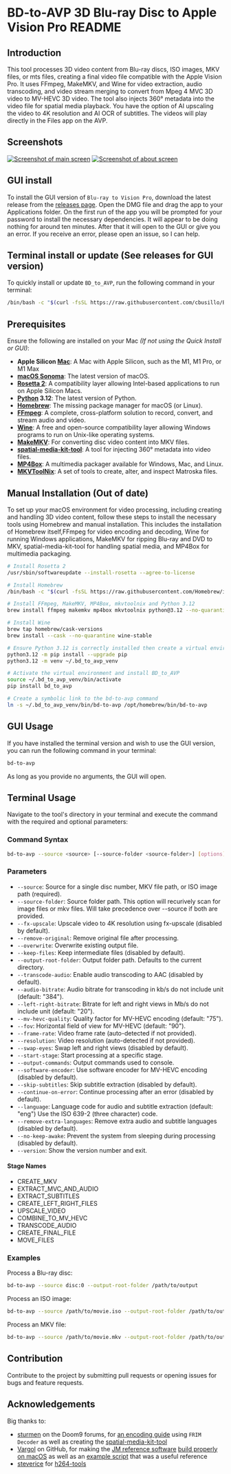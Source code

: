 # BD-to-AVP 3D Blu-ray Disc to Apple Vision Pro README

## Introduction

This tool processes 3D video content from Blu-ray discs, ISO images, MKV files, or mts files, creating a final video
file compatible with the Apple Vision Pro. It uses FFmpeg, MakeMKV, and Wine for video extraction, audio transcoding,
and video stream merging to convert from Mpeg 4 MVC 3D video to MV-HEVC 3D video. The tool also injects 360° metadata
into the video file for spatial media playback. You have the option of AI upscaling the video to 4K resolution and AI
OCR of subtitles. The videos will play directly in the Files app on the AVP.

## Screenshots

[![Screenshot of main screen](screenshots/main_medium.png)](screenshots/main.png)
[![Screenshot of about screen](screenshots/about_medium.png)](screenshots/about.png)

## GUI install

To install the GUI version of `Blu-ray to Vision Pro`, download the latest release from the [releases page]. Open the
DMG file and drag the app to your Applications folder. On the first run of the app you will be prompted for your
password to install the necessary dependencies. It will appear to be doing nothing for around ten minutes. After that it
will open to the GUI or give you an error. If you receive an error, please open an issue, so I can help.

## Terminal install or update (See releases for GUI version)

To quickly install or update `BD_to_AVP`, run the following command in your terminal:

```bash
/bin/bash -c "$(curl -fsSL https://raw.githubusercontent.com/cbusillo/BD_to_AVP/release/installer.sh)"
```

## Prerequisites

Ensure the following are installed on your Mac *(If not using the Quick Install or GUI)*:

- **Apple Silicon [Mac]**: A Mac with Apple Silicon, such as the M1, M1 Pro, or M1 Max
- **[macOS Sonoma]**: The latest version of macOS.
- **[Rosetta 2]**: A compatibility layer allowing Intel-based applications to run on Apple Silicon Macs.
- **[Python] 3.12**: The latest version of Python.
- **[Homebrew]**: The missing package manager for macOS (or Linux).
- **[FFmpeg]**: A complete, cross-platform solution to record, convert, and stream audio and video.
- **[Wine]**: A free and open-source compatibility layer allowing Windows programs to run on Unix-like operating
  systems.
- **[MakeMKV]**: For converting disc video content into MKV files.
- **[spatial-media-kit-tool]**: A tool for injecting 360° metadata into video files.
- **[MP4Box]**: A multimedia packager available for Windows, Mac, and Linux.
- **[MKVToolNix]**: A set of tools to create, alter, and inspect Matroska files.

## Manual Installation (Out of date)

To set up your macOS environment for video processing, including creating and handling 3D video content, follow these
steps to install the necessary tools using Homebrew and manual installation. This includes the installation of Homebrew
itself,FFmpeg for video encoding and decoding, Wine for running Windows applications, MakeMKV for ripping Blu-ray and
DVD to MKV, spatial-media-kit-tool for handling spatial media, and MP4Box for multimedia packaging.

```bash
# Install Rosetta 2
/usr/sbin/softwareupdate --install-rosetta --agree-to-license

# Install Homebrew
/bin/bash -c "$(curl -fsSL https://raw.githubusercontent.com/Homebrew/install/HEAD/install.sh)"

# Install FFmpeg, MakeMKV, MP4Box, mkvtoolnix and Python 3.12
brew install ffmpeg makemkv mp4box mkvtoolnix python@3.12 --no-quarantine 

# Install Wine
brew tap homebrew/cask-versions
brew install --cask --no-quarantine wine-stable

# Ensure Python 3.12 is correctly installed then create a virtual environment
python3.12 -m pip install --upgrade pip
python3.12 -m venv ~/.bd_to_avp_venv

# Activate the virtual environment and install BD_to_AVP
source ~/.bd_to_avp_venv/bin/activate
pip install bd_to_avp

# Create a symbolic link to the bd-to-avp command
ln -s ~/.bd_to_avp_venv/bin/bd-to-avp /opt/homebrew/bin/bd-to-avp
```

## GUI Usage

If you have installed the terminal version and wish to use the GUI version, you can run the following command in your
terminal:

```bash
bd-to-avp
```

As long as you provide no arguments, the GUI will open.

## Terminal Usage

Navigate to the tool's directory in your terminal and execute the command with the required and optional parameters:

### Command Syntax

```bash
bd-to-avp --source <source> [--source-folder <source-folder>] [options]
```

### Parameters

- `--source`: Source for a single disc number, MKV file path, or ISO image path (required).
- `--source-folder`: Source folder path. This option will recurively scan for image files or mkv files. Will take
  precedence over --source if both are provided.
- `--fx-upscale`: Upscale video to 4K resolution using fx-upscale (disabled by default).
- `--remove-original`: Remove original file after processing.
- `--overwrite`: Overwrite existing output file.
- `--keep-files`: Keep intermediate files (disabled by default).
- `--output-root-folder`: Output folder path. Defaults to the current directory.
- `--transcode-audio`: Enable audio transcoding to AAC (disabled by default).
- `--audio-bitrate`: Audio bitrate for transcoding in kb/s do not include unit (default: "384").
- `--left-right-bitrate`: Bitrate for left and right views in Mb/s do not include unit (default: "20").
- `--mv-hevc-quality`: Quality factor for MV-HEVC encoding (default: "75").
- `--fov`: Horizontal field of view for MV-HEVC (default: "90").
- `--frame-rate`: Video frame rate (auto-detected if not provided).
- `--resolution`: Video resolution (auto-detected if not provided).
- `--swap-eyes`: Swap left and right views (disabled by default).
- `--start-stage`: Start processing at a specific stage.
- `--output-commands`: Output commands used to console.
- `--software-encoder`: Use software encoder for MV-HEVC encoding (disabled by default).
- `--skip-subtitles`: Skip subtitle extraction (disabled by default).
- `--continue-on-error`: Continue processing after an error (disabled by default).
- `--language`: Language code for audio and subtitle extraction (default: "eng")  Use the ISO 639-2 (three character)
  code.
- `--remove-extra-languages`: Remove extra audio and subtitle languages (disabled by default).
- `--no-keep-awake`: Prevent the system from sleeping during processing (disabled by default).
- `--version`: Show the version number and exit.

#### Stage Names

- CREATE_MKV
- EXTRACT_MVC_AND_AUDIO
- EXTRACT_SUBTITLES
- CREATE_LEFT_RIGHT_FILES
- UPSCALE_VIDEO
- COMBINE_TO_MV_HEVC
- TRANSCODE_AUDIO
- CREATE_FINAL_FILE
- MOVE_FILES

### Examples

Process a Blu-ray disc:

```bash
bd-to-avp --source disc:0 --output-root-folder /path/to/output
```

Process an ISO image:

```bash
bd-to-avp --source /path/to/movie.iso --output-root-folder /path/to/output
```

Process an MKV file:

```bash
bd-to-avp --source /path/to/movie.mkv --output-root-folder /path/to/output --transcode-audio
```

## Contribution

Contribute to the project by submitting pull requests or opening issues for bugs and feature requests.

## Acknowledgements

Big thanks to:

- [sturmen][sturmen] on the Doom9 forums, for [an encoding guide][sturmen-guide] using `FRIM Decoder` as well as
  creating
  the [spatial-media-kit-tool]
- [Vargol][vargol] on GitHub, for making
  the [JM reference software][jm-reference] [build properly on macOS][vargol-tools] as well as
  an [example script][vargol-guide] that was a useful reference
- [steverice][steverice] for [h264-tools][ldecod]

[MakeMKV]: https://www.makemkv.com/

[FFmpeg]: https://ffmpeg.org/

[jm-reference]: https://iphome.hhi.de/suehring/

[ldecod]: https://github.com/steverice/h264-tools

[spatial-media-kit-tool]: https://github.com/sturmen/SpatialMediaKit

[MP4Box]: https://github.com/gpac/gpac/wiki/MP4Box

[sturmen]: https://forum.doom9.org/member.php?u=224594

[sturmen-guide]: https://forum.doom9.org/showthread.php?p=1996846#post1996846

[vargol]: https://github.com/Vargol

[vargol-tools]: https://github.com/Vargol/h264-tools

[vargol-guide]: https://github.com/Vargol/h264-tools/wiki/Conversion-script-for-MVC-3D-blu-ray-extracted-by--MakeMKV

[steverice]: https://github.com/steverice

[h264-tools]: https://github.com/steverice/h264-tools

[Wine]: https://www.winehq.org/

[Homebrew]: https://brew.sh/

[Python]: https://www.python.org/

[Mac]: https://www.apple.com/mac/

[macOS Sonoma]:https://apps.apple.com/us/app/macos-sonoma/id6450717509?mt=12

[Rosetta 2]: https://support.apple.com/en-us/HT211861

[MKVToolNix]: https://mkvtoolnix.download/

[releases page]: https://github.com/cbusillo/BD_to_AVP/releases
